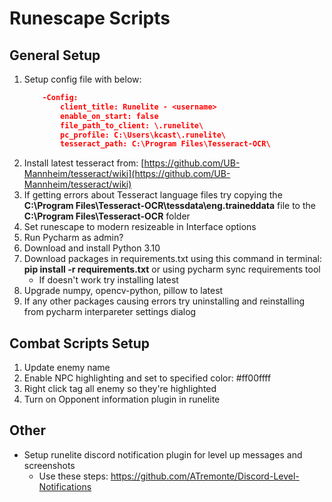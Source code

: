 # Runescape Scripts

## General Setup

1. Setup config file with below:
	```json
	    -Config:
		    client_title: Runelite - <username>
		    enable_on_start: false
		    file_path_to_client: \.runelite\
		    pc_profile: C:\Users\kcast\.runelite\
		    tesseract_path: C:\Program Files\Tesseract-OCR\
	```
1. Install latest tesseract from: [https://github.com/UB-Mannheim/tesseract/wiki](https://github.com/UB-Mannheim/tesseract/wiki)
1. If getting errors about Tesseract language files try copying  the **C:\Program Files\Tesseract-OCR\tessdata\eng.traineddata** file to the **C:\Program Files\Tesseract-OCR** folder
1. Set runescape to modern resizeable in Interface options
1. Run Pycharm as admin?
1. Download and install Python 3.10
1. Download packages in requirements.txt using this command in terminal: **pip install -r requirements.txt** or using pycharm sync requirements tool
   - If doesn't work try installing latest
1. Upgrade numpy, opencv-python, pillow to latest
1. If any other packages causing errors try uninstalling and reinstalling from pycharm interpareter settings dialog

## Combat Scripts Setup
1. Update enemy name
1. Enable NPC highlighting and set to specified color: #ff00ffff
1. Right click tag all enemy so they're highlighted
1. Turn on Opponent information plugin in runelite

## Other
- Setup runelite discord notification plugin for level up messages and screenshots
  - Use these steps: https://github.com/ATremonte/Discord-Level-Notifications 
